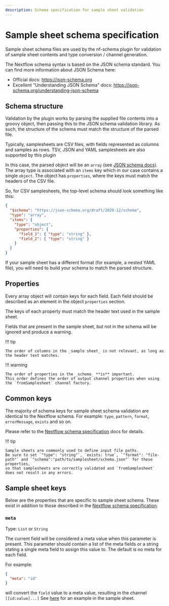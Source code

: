 ```yaml
---
description: Schema specification for sample sheet validation
---
```


# Sample sheet schema specification

Sample sheet schema files are used by the nf-schema plugin for validation of sample sheet contents and type conversion / channel generation.

The Nextflow schema syntax is based on the JSON schema standard.
You can find more information about JSON Schema here:

- Official docs: <https://json-schema.org>
- Excellent "Understanding JSON Schema" docs: <https://json-schema.org/understanding-json-schema>

## Schema structure

Validation by the plugin works by parsing the supplied file contents into a groovy object,
then passing this to the JSON schema validation library.
As such, the structure of the schema must match the structure of the parsed file.

Typically, samplesheets are CSV files, with fields represented as columns and samples as rows. TSV, JSON and YAML samplesheets are also supported by this plugin

In this case, the parsed object will be an `array` (see [JSON schema docs](https://json-schema.org/understanding-json-schema/reference/array.html#items)).
The array type is associated with an `items` key which in our case contains a single `object`.
The object has `properties`, where the keys must match the headers of the CSV file.

So, for CSV samplesheets, the top-level schema should look something like this:

```json
{
  "$schema": "https://json-schema.org/draft/2020-12/schema",
  "type": "array",
  "items": {
    "type": "object",
    "properties": {
      "field_1": { "type": "string" },
      "field_2": { "type": "string" }
    }
  }
}
```

If your sample sheet has a different format (for example, a nested YAML file),
you will need to build your schema to match the parsed structure.

## Properties

Every array object will contain keys for each field.
Each field should be described as an element in the object `properties` section.

The keys of each property must match the header text used in the sample sheet.

Fields that are present in the sample sheet, but not in the schema will be ignored and produce a warning.

!!! tip

    The order of columns in the _sample sheet_ is not relevant, as long as the header text matches.

!!! warning

    The order of properties in the _schema_ **is** important.
    This order defines the order of output channel properties when using the `fromSamplesheet` channel factory.

## Common keys

The majority of schema keys for sample sheet schema validation are identical to the Nextflow schema.
For example: `type`, `pattern`, `format`, `errorMessage`, `exists` and so on.

Please refer to the [Nextflow schema specification](../nextflow_schema/nextflow_schema_specification.md) docs for details.

!!! tip

    Sample sheets are commonly used to define input file paths.
    Be sure to set `"type": "string"`, `exists: true`, `"format": "file-path"` and `"schema":"path/to/samplesheet/schema.json"` for these properties,
    so that samplesheets are correctly validated and `fromSamplesheet` does not result in any errors.

## Sample sheet keys

Below are the properties that are specific to sample sheet schema.
These exist in addition to those described in the [Nextflow schema specification](../nextflow_schema/nextflow_schema_specification.md).

### `meta`

Type: `List` or `String`

The current field will be considered a meta value when this parameter is present. This parameter should contain a list of the meta fields or a string stating a single meta field to assign this value to. The default is no meta for each field.

For example:

```json
{
  "meta": "id"
}
```

will convert the `field` value to a meta value, resulting in the channel `[[id:value]...]`
See [here](https://github.com/nextflow-io/nf-schema/blob/master/plugins/nf-schema/src/testResources/schema_input.json#L10-L25) for an example in the sample sheet.
